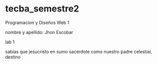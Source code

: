 # tecba_semestre2
Programacion y Diseños Web 1

nombre y apellido: Jhon Escobar

lab 1

sabias que jesucristo en sumo sacerdote como nuestro padre celestial, destino 


